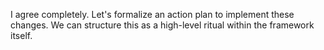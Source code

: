 I agree completely. Let's formalize an action plan to implement these changes. We can structure this as a high-level ritual within the framework itself.